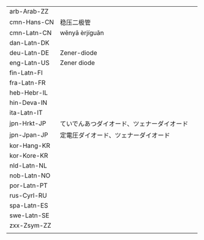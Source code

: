 | | | |
|-|-|-|
| arb-Arab-ZZ |  |  |
| cmn-Hans-CN | 稳压二极管 |  |
| cmn-Latn-CN | wěnyā èrjíguǎn |  |
| dan-Latn-DK |  |  |
| deu-Latn-DE | Zener-diode |  |
| eng-Latn-US | Zener diode |  |
| fin-Latn-FI |  |  |
| fra-Latn-FR |  |  |
| heb-Hebr-IL |  |  |
| hin-Deva-IN |  |  |
| ita-Latn-IT |  |  |
| jpn-Hrkt-JP | ていでんあつダイオード、ツェナーダイオード |  |
| jpn-Jpan-JP | 定電圧ダイオード、ツェナーダイオード |  |
| kor-Hang-KR |  |  |
| kor-Kore-KR |  |  |
| nld-Latn-NL |  |  |
| nob-Latn-NO |  |  |
| por-Latn-PT |  |  |
| rus-Cyrl-RU |  |  |
| spa-Latn-ES |  |  |
| swe-Latn-SE |  |  |
| zxx-Zsym-ZZ |  |  |
|  |  |  |